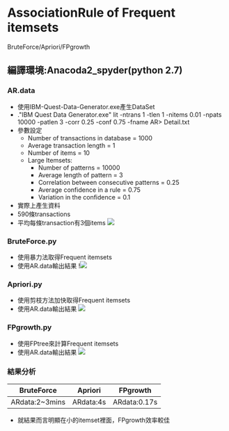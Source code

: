 # AssociationRule of Frequent itemsets
BruteForce/Apriori/FPgrowth

## 編譯環境:Anacoda2_spyder(python 2.7)

### AR.data
* 使用IBM-Quest-Data-Generator.exe產生DataSet
* .\"IBM Quest Data Generator.exe" lit -ntrans 1 -tlen 1 -nitems 0.01 -npats 10000 -patlen 3 -corr 0.25 -conf 0.75 -fname AR> Detail.txt
* 參數設定
  * Number of transactions in database = 1000
  * Average transaction length = 1
  * Number of items = 10
  * Large Itemsets:
    * Number of patterns = 10000
    *	Average length of pattern = 3
    *	Correlation between consecutive patterns = 0.25
    *	Average confidence in a rule = 0.75
    *	Variation in the confidence = 0.1
* 實際上產生資料
 * 590條transactions
 * 平均每條transaction有3個items
![](https://i.imgur.com/cr3ROLA.png)

### BruteForce.py
* 使用暴力法取得Frequent itemsets
* 使用AR.data輸出結果
!![](https://i.imgur.com/BKq1abY.png)

### Apriori.py
* 使用剪枝方法加快取得Frequent itemsets
* 使用AR.data輸出結果
![](https://i.imgur.com/BvVUPGt.png)

### FPgrowth.py
* 使用FPtree來計算Frequent itemsets
* 使用AR.data輸出結果
![](https://i.imgur.com/7F8V4dW.png)

### 結果分析
| BruteForce    | Apriori       | FPgrowth      |
|:-------------:|:-------------:|:-------------:|
| ARdata:2~3mins| ARdata:4s     | ARdata:0.17s  |
* 就結果而言明顯在小的itemset裡面，FPgrowth效率較佳
